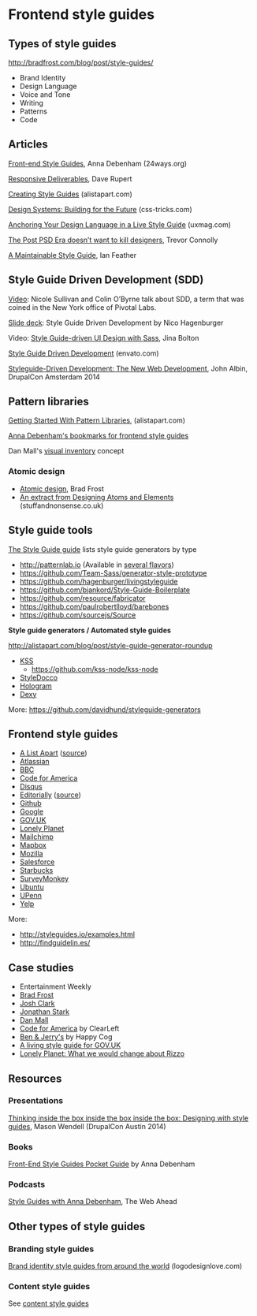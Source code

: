 # Frontend style guides

## Types of style guides

http://bradfrost.com/blog/post/style-guides/

* Brand Identity
* Design Language
* Voice and Tone
* Writing
* Patterns
* Code


## Articles

[Front-end Style Guides](http://24ways.org/2011/front-end-style-guides/), Anna Debenham (24ways.org)

[Responsive Deliverables](http://daverupert.com/2013/04/responsive-deliverables/), Dave Rupert

[Creating Style Guides](http://alistapart.com/article/creating-style-guides) (alistapart.com)

[Design Systems: Building for the Future](http://css-tricks.com/design-systems-building-future) (css-tricks.com)

[Anchoring Your Design Language in a Live Style Guide](https://uxmag.com/articles/anchoring-your-design-language-in-a-live-style-guide) (uxmag.com)

[The Post PSD Era doesn’t want to kill designers](https://medium.com/ux-ux-human-interfaces/the-post-psd-era-doesnt-want-to-kill-designers-4281d505fd9a), Trevor Connolly

[A Maintainable Style Guide](http://ianfeather.co.uk/a-maintainable-style-guide/), Ian Feather


## Style Guide Driven Development (SDD)

[Video](http://www.stubbornella.org/content/2014/04/09/style-guide-driven-development/): Nicole Sullivan and Colin O’Byrne talk about SDD, a term that was coined in the New York office of Pivotal Labs.

[Slide deck](https://speakerdeck.com/hagenburger/style-guide-driven-development): Style Guide Driven Development by Nico Hagenburger

Video: [Style Guide-driven UI Design with Sass](https://vimeo.com/45897176), Jina Bolton

[Style Guide Driven Development](http://webuild.envato.com/blog/styleguide-driven-development/) (envato.com)

[Styleguide-Driven Development: The New Web Development](https://amsterdam2014.drupal.org/session/styleguide-driven-development-new-web-development), John Albin, DrupalCon Amsterdam 2014


## Pattern libraries

[Getting Started With Pattern Libraries](http://alistapart.com/blog/post/getting-started-with-pattern-libraries/), (alistapart.com)

[Anna Debenham's bookmarks for frontend style guides](https://gimmebar.com/collection/4ecd439c2f0aaad734000022/front-end-styleguides)

Dan Mall's [visual inventory](http://danielmall.com/articles/visual-inventory/) concept

### Atomic design

* [Atomic design](http://bradfrostweb.com/blog/post/atomic-web-design), Brad Frost
* [An extract from Designing Atoms and Elements](http://stuffandnonsense.co.uk/blog/about/an-extract-from-designing-atoms-and-elements) (stuffandnonsense.co.uk)

## Style guide tools

[The Style Guide guide](http://vinspee.me/style-guide-guide/) lists style guide generators by type

* http://patternlab.io (Available in [several flavors](https://github.com/pattern-lab/))
* https://github.com/Team-Sass/generator-style-prototype
* https://github.com/hagenburger/livingstyleguide
* https://github.com/bjankord/Style-Guide-Boilerplate
* https://github.com/resource/fabricator
* https://github.com/paulrobertlloyd/barebones
* https://github.com/sourcejs/Source

**Style guide generators / Automated style guides**

http://alistapart.com/blog/post/style-guide-generator-roundup

* [KSS](http://kss-node.github.io/kss-node/)
  * https://github.com/kss-node/kss-node
* [StyleDocco](http://jacobrask.github.io/styledocco)
* [Hologram](http://trulia.github.io/hologram/)
* [Dexy](http://www.dexy.it/)

More: https://github.com/davidhund/styleguide-generators

## Frontend style guides

* [A List Apart](http://patterns.alistapart.com/) ([source](https://github.com/alistapart/pattern-library))
* [Atlassian](https://docs.atlassian.com/aui/latest/sandbox/#)
* [BBC](http://www.bbc.co.uk/gel)
* [Code for America](http://style.codeforamerica.org/)
* [Disqus](http://disqus.com/pages/style-guide/)
* [Editorially](http://editorially.github.io/styleguide/) ([source](https://github.com/Editorially/styleguide))
* [Github](https://github.com/styleguide/)
* [Google](http://www.google.com/design/spec/material-design/introduction.html)
* [GOV.UK](http://govuk-elements.herokuapp.com/)
* [Lonely Planet](http://rizzo.lonelyplanet.com/styleguide/)
* [Mailchimp](http://ux.mailchimp.com/patterns)
* [Mapbox](https://www.mapbox.com/base)
* [Mozilla](http://www.mozilla.org/en-US/styleguide/)
* [Salesforce](http://sfdc-styleguide.herokuapp.com)
* [Starbucks](http://www.starbucks.com/static/reference/styleguide/)
* [SurveyMonkey](http://chriscoyier.github.io/SurveyMonkey-Design-Patterns/)
* [Ubuntu](http://design.ubuntu.com/web-style-guide/)
* [UPenn](http://www.upenn.edu/webservices/styleguide/)
* [Yelp](http://www.yelp.com/styleguide/)

More:

* http://styleguides.io/examples.html
* http://findguidelin.es/

## Case studies

* Entertainment Weekly
 * [Brad Frost](http://bradfrostweb.com/blog/post/entertainment-weekly/)
 * [Josh Clark](http://globalmoxie.com/blog/entertainment-weekly.shtml)
 * [Jonathan Stark](http://jonathanstark.com/blog/entertainment-weekly/)
 * [Dan Mall](http://superfriend.ly/Entertainment-Weekly-Responsive-Mobile-Site)
* [Code for America](http://clearleft.com/thinks/patternsharing/) by ClearLeft
* [Ben & Jerry's](http://cognition.happycog.com/article/the-scoop-on-our-benjerry.com-style-guide/) by Happy Cog
* [A living style guide for GOV.UK](https://gdstechnology.blog.gov.uk/2014/12/11/govuk-living-style-guide/)
* [Lonely Planet: What we would change about Rizzo](http://ianfeather.co.uk/what-we-would-change-about-rizzo/)


## Resources

### Presentations

[Thinking inside the box inside the box inside the box: Designing with style guides](http://codingdesigner.github.io/box/), Mason Wendell (DrupalCon Austin 2014)


### Books

[Front-End Style Guides Pocket Guide](http://maban.co.uk/projects/front-end-style-guides/) by Anna Debenham

### Podcasts

[Style Guides with Anna Debenham](http://5by5.tv/webahead/72), The Web Ahead


## Other types of style guides

### Branding style guides

[Brand identity style guides from around the world](http://www.logodesignlove.com/brand-identity-style-guides) (logodesignlove.com)


### Content style guides

See [content style guides](https://github.com/astanush/ux/blob/master/content.md#content-style-guides)
